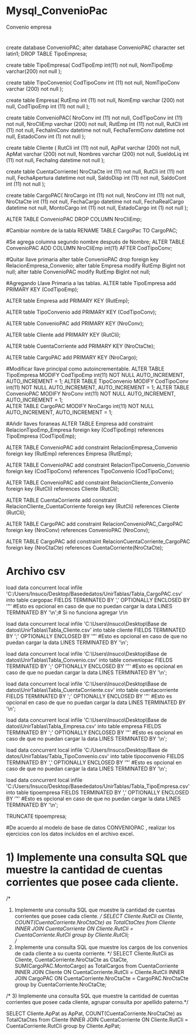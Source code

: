# Mysql_ConvenioPac
Convenio empresa
#
create database ConvenioPAC;
alter database ConvenioPAC character set latin1;
DROP TABLE TipoEmpresa;

create table TipoEmpresa(
	CodTipoEmp int(11) not null,
    NomTipoEmp varchar(200) not null
);

create table TipoConvenio(
	CodTipoConv int (11) not null,
    NomTipoConv varchar (200) not null
);

create table Empresa(
	RutEmp int (11) not null,
    NomEmp varchar (200) not null,
    CodTipoEmp int (11) not null
);

create table ConvenioPAC(
	NroConv int (11) not null,
    CodTipoConv int (11) not null, 
    NroCliEmp varchar (200) not null,
    RutEmp int (11) not null,
    RutCli int (11) not null,
    FechaIniConv datetime not null,
    FechaTermConv datetime not null,
    EstadoConv int (1) not null
);

create table Cliente (
	RutCli int (11) not null,
    ApPat varchar (200) not null,
    ApMat varchar (200) not null,
    Nombres varchar (200) not null,
    SueldoLiq int (11) not null,
    FechaIng datetime not null
);

create table CuentaCorriente(
	NroCtaCte int (11) not null,
    RutCli int (11) not null,
    FechaApertura datetime not null,
    SaldoDisp int (11) not null,
    SaldoCont int (11) not null
);

create table CargoPAC(
	NroCargo int (11) not null,
    NroConv int (11) not null,
    NroCtaCte int (11) not null,
    FechaCargo datetime not null,
    FechaRealCargo datetime not null,
    MontoCargo int (11) not null,
    EstadoCargo int (1) not null
);

ALTER TABLE ConvenioPAC DROP COLUMN NroCliEmp;

#Cambiar nombre de la tabla
RENAME TABLE CargoPac TO CargoPAC;

#Se agrega columna segundo nombre después de Nombre;
ALTER TABLE ConvenioPAC ADD COLUMN NroCliEmp int(11) AFTER CodTipoConv;
   
#Quitar llave primaria
alter table ConvenioPAC drop foreign key RelacionEmpresa_Convenio;
alter table Empresa modify RutEmp BigInt not null;
alter table ConvenioPAC modify RutEmp BigInt not null;



#Agregando Llave Primaria a las tablas.
ALTER table TipoEmpresa add PRIMARY KEY (CodTipoEmp);

ALTER table Empresa add PRIMARY KEY (RutEmp);

ALTER table TipoConvenio add PRIMARY KEY (CodTipoConv);

ALTER table ConvenioPAC add PRIMARY KEY (NroConv);

ALTER table Cliente add PRIMARY KEY (RutCli);

ALTER table CuentaCorriente add PRIMARY KEY (NroCtaCte);

ALTER table CargoPAC add PRIMARY KEY (NroCargo);

#Modificar llave principal como autoincrementable.
ALTER TABLE TipoEmpresa MODIFY CodTipoEmp int(11) NOT NULL AUTO_INCREMENT, AUTO_INCREMENT = 1; 
ALTER TABLE TipoConvenio MODIFY CodTipoConv int(11) NOT NULL AUTO_INCREMENT, AUTO_INCREMENT = 1;
ALTER TABLE ConvenioPAC MODIFY NroConv int(11) NOT NULL AUTO_INCREMENT, AUTO_INCREMENT = 1;  
ALTER TABLE CargoPAC MODIFY NroCargo int(11) NOT NULL AUTO_INCREMENT, AUTO_INCREMENT = 1; 

#Añdir llaves foraneas
ALTER TABLE Empresa add constraint RelacionTipoEmp_Empresa foreign key (CodTipoEmp) references TipoEmpresa (CodTipoEmp);

ALTER TABLE ConvenioPAC add constraint RelacionEmpresa_Convenio foreign key (RutEmp) references Empresa (RutEmp);

ALTER TABLE ConvenioPAC add constraint RelacionTipoConvenio_Convenio foreign key (CodTipoConv) references TipoConvenio (CodTipoConv);

ALTER TABLE ConvenioPAC add constraint RelacionCliente_Convenio foreign key (RutCli) references Cliente (RutCli);

ALTER TABLE CuentaCorriente add constraint RelacionCliente_CuentaCorriente foreign key (RutCli) references Cliente (RutCli);

ALTER TABLE CargoPAC add constraint RelacionConvenioPAC_CargoPAC foreign key (NroConv) references ConvenioPAC (NroConv);

ALTER TABLE CargoPAC add constraint RelacionCuentaCorriente_CargoPAC foreign key (NroCtaCte) references CuentaCorriente(NroCtaCte);
# Archivo csv
load data concurrent local infile 'C:/Users/Insuco/Desktop/Basededatos/UnirTablas/Tabla_CargoPAC.csv' into table cargopac
FIELDS TERMINATED BY ','
OPTIONALLY ENCLOSED BY '\"' #Esto es opcional en caso de que no puedan cargar la data
LINES TERMINATED BY '\n';# Si no funciona agregar \r\n

load data concurrent local infile 'C:\Users\Insuco\Desktop\Base de datos\UnirTablas\Tabla_Cliente.csv' into table cliente
FIELDS TERMINATED BY ';'
OPTIONALLY ENCLOSED BY '\"' #Esto es opcional en caso de que no puedan cargar la data
LINES TERMINATED BY '\n';

load data concurrent local infile 'C:\Users\Insuco\Desktop\Base de datos\UnirTablas\Tabla_Convenio.csv' into table conveniopac
FIELDS TERMINATED BY ';'
OPTIONALLY ENCLOSED BY '\"' #Esto es opcional en caso de que no puedan cargar la data
LINES TERMINATED BY '\n';

load data concurrent local infile 'C:\Users\Insuco\Desktop\Base de datos\UnirTablas\Tabla_CuentaCorriente.csv' into table cuentacorriente
FIELDS TERMINATED BY ';'
OPTIONALLY ENCLOSED BY '\"' #Esto es opcional en caso de que no puedan cargar la data
LINES TERMINATED BY '\n';

load data concurrent local infile 'C:\Users\Insuco\Desktop\Base de datos\UnirTablas\Tabla_Empresa.csv' into table empresa
FIELDS TERMINATED BY ';'
OPTIONALLY ENCLOSED BY '\"' #Esto es opcional en caso de que no puedan cargar la data
LINES TERMINATED BY '\n';

load data concurrent local infile 'C:/Users/Insuco/Desktop/Base de datos/UnirTablas/Tabla_TipoConvenio.csv' into table tipoconvenio
FIELDS TERMINATED BY ','
OPTIONALLY ENCLOSED BY '\"' #Esto es opcional en caso de que no puedan cargar la data
LINES TERMINATED BY '\n';

load data concurrent local infile 'C:/Users/Insuco/Desktop/Basededatos/UnirTablas/Tabla_TipoEmpresa.csv' into table tipoempresa
FIELDS TERMINATED BY ','
OPTIONALLY ENCLOSED BY '\"' #Esto es opcional en caso de que no puedan cargar la data
LINES TERMINATED BY '\n';

TRUNCATE tipoempresa;

#De acuerdo al modelo de base de datos CONVENIOPAC , realizar los ejercicios con los datos incluidos en el archivo excel.

# 1) Implemente una consulta SQL que muestre la cantidad de cuentas corrientes que posee cada cliente.
/*
1) Implemente una consulta SQL que muestre 
la cantidad de cuentas corrientes que posee
cada cliente.
*/
SELECT Cliente.RutCli as Cliente, 
COUNT(CuentaCorriente.NroCtaCte) as TotalCtaCtes
from Cliente 
INNER JOIN CuentaCorriente ON Cliente.RutCli = CuentaCorriente.RutCli
group by Cliente.RutCli;  
/*
2) Implemente una consulta SQL que muestre 
los cargos de los convenios de cada cliente a
su cuenta corriente.
*/
SELECT Cliente.RutCli as Cliente, CuentaCorriente.NroCtaCte as CtaCte,
SUM(CargoPAC.MontoCargo) as TotalCargos
from CuentaCorriente
INNER JOIN Cliente ON CuentaCorriente.RutCli = Cliente.RutCli
INNER JOIN CargoPAC ON CuentaCorriente.NroCtaCte = CargoPAC.NroCtaCte
group by CuentaCorriente.NroCtaCte;

/*
3) Implemente una consulta SQL que muestre la cantidad de cuentas 
corrientes que posee
cada cliente, agrupar consulta por apellido paterno.*/

SELECT Cliente.ApPat as ApPat, 
COUNT(CuentaCorriente.NroCtaCte) as TotalCtaCtes
from Cliente 
INNER JOIN CuentaCorriente ON Cliente.RutCli = CuentaCorriente.RutCli
group by Cliente.ApPat;
